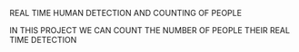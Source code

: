 REAL TIME HUMAN DETECTION AND COUNTING OF PEOPLE

IN THIS PROJECT WE CAN COUNT THE NUMBER OF PEOPLE THEIR REAL TIME DETECTION
